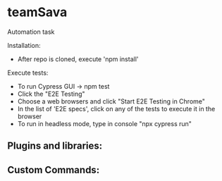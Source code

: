 # teamSava
Automation task

Installation:
- After repo is cloned, execute 'npm install'

Execute tests:
- To run Cypress GUI -> npm test
- Click the "E2E Testing"
- Choose a web browsers and click "Start E2E Testing in Chrome"
- In the list of 'E2E specs', click on any of the tests to execute it in the browser
- To run in headless mode, type in console "npx cypress run"

Plugins and libraries:
- 

Custom Commands:
- 

